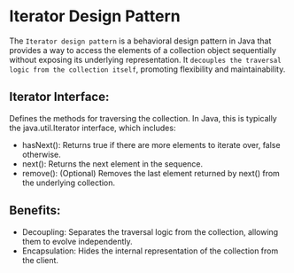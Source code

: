 # Iterator Design Pattern

  The `Iterator design pattern` is a behavioral design pattern in Java that provides a way 
  to access the elements of a collection object sequentially without exposing its underlying 
  representation. It `decouples the traversal logic from the collection itself`, promoting flexibility 
  and maintainability. 

## Iterator Interface:
Defines the methods for traversing the collection. In Java, this is typically the 
java.util.Iterator interface, which includes:
* hasNext(): Returns true if there are more elements to iterate over, false otherwise.
* next(): Returns the next element in the sequence.
* remove(): (Optional) Removes the last element returned by next() from the underlying collection.

## Benefits:
* Decoupling:
  Separates the traversal logic from the collection, allowing them to evolve independently.
* Encapsulation:
  Hides the internal representation of the collection from the client.
